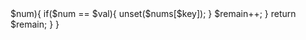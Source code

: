 <?php
class Solution {

    /**
     * @param Integer[] $nums
     * @param Integer $val
     * @return Integer
     */
    function removeElement(&$nums, $val) {
        $remain = 0;
        foreach($nums as $key => $num){
            if($num == $val){
                unset($nums[$key]);
            }
            $remain++;
        }
        return $remain;
    }
}


